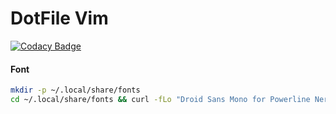 # DotFile Vim

[![Codacy Badge](https://api.codacy.com/project/badge/Grade/3db7bb35d02c4db1ae8babb6404be772)](https://app.codacy.com/manual/gomezgleonardob/Dotfiles?utm_source=github.com&utm_medium=referral&utm_content=gomezgleonardob/Dotfiles&utm_campaign=Badge_Grade_Dashboard)


#### Font


```sh
mkdir -p ~/.local/share/fonts
cd ~/.local/share/fonts && curl -fLo "Droid Sans Mono for Powerline Nerd Font Complete.otf" https://github.com/ryanoasis/nerd-fonts/raw/master/patched-fonts/DroidSansMono/complete/Droid%20Sans%20Mono%20Nerd%20Font%20Complete.otf
```
